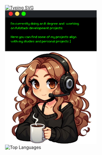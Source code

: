 <div align="left">
 <a href="https://git.io/typing-svg"><img src="https://readme-typing-svg.demolab.com?font=Retropix&duration=4300&pause=1000&color=13F700&random=false&width=435&lines=hi+%3A%5D+i'm+jana" alt="Typing SVG" /></a>
</div>
 <div align="left">
  <div>
   <img src="card.png" width="300">
   <img src="drawart.png" width="300">
  </div>
   <img src="https://github-readme-stats.vercel.app/api/top-langs/?username=jwnaina&layout=compact&theme=chartreuse-dark" alt="Top Languages">
 </div>
